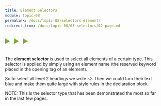 ```yaml
---
title: Element Selectors
module: topic-08
permalink: /docs/topic-08/selectors-element/
redirect_from: /docs/topic-08/05-selectors/02-page.md
---
```


<img src="./../../../img/arrow-divider.svg" style="width: 75px; border: none; margin: 0px 0 20px 0" />

The **element selector** is used to select all elements of a certain type. This selector is applied by simply using an element name (the reserved keyword placed in the opening tag of an element).

So to select all level 2 headings we write `h2`. Then we could turn their text blue and make them quite large with style rules in the declaration block.

<span class="label label-info">NOTE:</span> This is the selector type that has been demonstrated the most so far in the last few pages.


<div class="codepen-embed">
  <p data-height="400" data-theme-id="30567" data-slug-hash="oGVxXV" data-default-tab="html,result" data-user="Media-Ed-Online" data-embed-version="2" data-pen-title="[Topic-07]  CSS Selectors, Pt. 2" class="codepen"></p>
</div>
